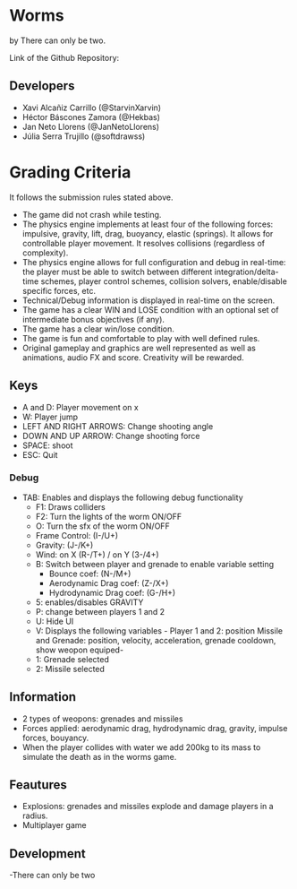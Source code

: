 # Worms
by There can only be two.

Link of the Github Repository: 

## Developers
- Xavi Alcañiz Carrillo (@StarvinXarvin)
- Héctor Báscones Zamora (@Hekbas)
- Jan Neto Llorens (@JanNetoLlorens)
- Júlia Serra Trujillo (@softdrawss)

# Grading Criteria
It follows the submission rules stated above.
- The game did not crash while testing.
- The physics engine implements at least four of the following forces: impulsive, gravity, lift, drag, buoyancy, elastic (springs). It allows for controllable player movement. It resolves collisions (regardless of complexity).
- The physics engine allows for full configuration and debug in real-time: the player must be able to switch between different integration/delta-time schemes, player control schemes, collision solvers, enable/disable specific forces, etc.
- Technical/Debug information is displayed in real-time on the screen.
- The game has a clear WIN and LOSE condition with an optional set of intermediate bonus objectives (if any).
- The game has a clear win/lose condition.
- The game is fun and comfortable to play with well defined rules.
- Original gameplay and graphics are well represented as well as animations, audio FX and score. Creativity will be rewarded.

## Keys
- A and D: Player movement on x
- W: Player jump
- LEFT AND RIGHT ARROWS: Change shooting angle
- DOWN AND UP ARROW: Change shooting force
- SPACE: shoot
- ESC: Quit

### Debug
- TAB: Enables and displays the following debug functionality
  - F1: Draws colliders
  - F2: Turn the lights of the worm ON/OFF
  - O: Turn the sfx of the worm ON/OFF
  - Frame Control: (I-/U+)
  - Gravity: (J-/K+)
  - Wind: on X (R-/T+) / on Y (3-/4+)
  - B: Switch between player and grenade to enable variable setting
    - Bounce coef: (N-/M+)
    - Aerodynamic Drag coef: (Z-/X+)
    - Hydrodynamic Drag coef: (G-/H+)
  - 5: enables/disables GRAVITY
  - P: change between players 1 and 2
  - U: Hide UI
  - V: Displays the following variables - Player 1 and 2: position Missile and Grenade: position, velocity, acceleration, grenade cooldown, show weopon equiped- 
  - 1: Grenade selected
  - 2: Missile selected
  
## Information
- 2 types of weopons: grenades and missiles
- Forces applied: aerodynamic drag, hydrodynamic drag, gravity, impulse forces, bouyancy.
- When the player collides with water we add 200kg to its mass to simulate the death as in the worms game.
  
## Feautures
- Explosions: grenades and missiles explode and damage players in a radius.
- Multiplayer game

## Development


-There can only be two
